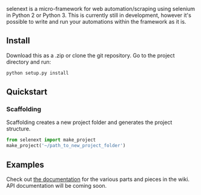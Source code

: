 selenext is a micro-framework for web automation/scraping using selenium in Python 2 or Python 3.  This is currently still in development, however it's possible to write and run your automations within the framework as it is.

## Install

Download this as a .zip or clone the git repository.  Go to the project directory and run:

```bash
python setup.py install
```

## Quickstart 

### Scaffolding

Scaffolding creates a new project folder and generates the project structure.

```python
from selenext import make_project
make_project('~/path_to_new_project_folder')
```


## Examples

Check out [the documentation](https://github.com/Wykleph/selenext/wiki/Documentation) for the various parts and pieces in the wiki. API documentation will be coming soon.

